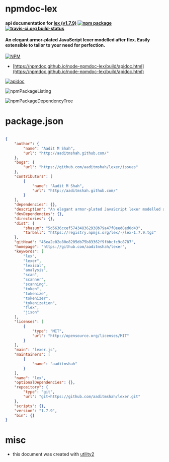 # npmdoc-lex

#### api documentation for  [lex (v1.7.9)](https://github.com/aaditmshah/lexer)  [![npm package](https://img.shields.io/npm/v/npmdoc-lex.svg?style=flat-square)](https://www.npmjs.org/package/npmdoc-lex) [![travis-ci.org build-status](https://api.travis-ci.org/npmdoc/node-npmdoc-lex.svg)](https://travis-ci.org/npmdoc/node-npmdoc-lex)

#### An elegant armor-plated JavaScript lexer modelled after flex. Easily extensible to tailor to your need for perfection.

[![NPM](https://nodei.co/npm/lex.png?downloads=true&downloadRank=true&stars=true)](https://www.npmjs.com/package/lex)

- [https://npmdoc.github.io/node-npmdoc-lex/build/apidoc.html](https://npmdoc.github.io/node-npmdoc-lex/build/apidoc.html)

[![apidoc](https://npmdoc.github.io/node-npmdoc-lex/build/screenCapture.buildCi.browser.%252Ftmp%252Fbuild%252Fapidoc.html.png)](https://npmdoc.github.io/node-npmdoc-lex/build/apidoc.html)

![npmPackageListing](https://npmdoc.github.io/node-npmdoc-lex/build/screenCapture.npmPackageListing.svg)

![npmPackageDependencyTree](https://npmdoc.github.io/node-npmdoc-lex/build/screenCapture.npmPackageDependencyTree.svg)



# package.json

```json

{
    "author": {
        "name": "Aadit M Shah",
        "url": "http://aaditmshah.github.com/"
    },
    "bugs": {
        "url": "https://github.com/aaditmshah/lexer/issues"
    },
    "contributors": [
        {
            "name": "Aadit M Shah",
            "url": "http://aaditmshah.github.com/"
        }
    ],
    "dependencies": {},
    "description": "An elegant armor-plated JavaScript lexer modelled after flex. Easily extensible to tailor to your need for perfection.",
    "devDependencies": {},
    "directories": {},
    "dist": {
        "shasum": "5d5636ccef574348362938b79a47f0eed8ed0d43",
        "tarball": "https://registry.npmjs.org/lex/-/lex-1.7.9.tgz"
    },
    "gitHead": "46ea2e02e80e8205db75b83362f9fbbcfc9c8787",
    "homepage": "https://github.com/aaditmshah/lexer",
    "keywords": [
        "lex",
        "lexer",
        "lexical",
        "analysis",
        "scan",
        "scanner",
        "scanning",
        "token",
        "tokenize",
        "tokenizer",
        "tokenization",
        "flex",
        "jison"
    ],
    "licenses": [
        {
            "type": "MIT",
            "url": "http://opensource.org/licenses/MIT"
        }
    ],
    "main": "lexer.js",
    "maintainers": [
        {
            "name": "aaditmshah"
        }
    ],
    "name": "lex",
    "optionalDependencies": {},
    "repository": {
        "type": "git",
        "url": "git+https://github.com/aaditmshah/lexer.git"
    },
    "scripts": {},
    "version": "1.7.9",
    "bin": {}
}
```



# misc
- this document was created with [utility2](https://github.com/kaizhu256/node-utility2)
